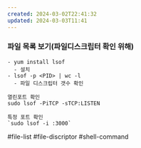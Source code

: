 ```yaml
---
created: 2024-03-02T22:41:32
updated: 2024-03-03T11:41
---
```

### 파일 목록 보기(파일디스크립터 확인 위해)

```
- yum install lsof
  - 설치
- lsof -p <PID> | wc -l
  - 파일 디스크립터 갯수 확인

열린포트 확인
sudo lsof -PiTCP -sTCP:LISTEN

특정 포트 확인
`sudo lsof -i :3000`
```

#file-list
#file-discriptor
#shell-command 